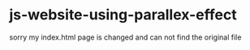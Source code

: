 # js-website-using-parallex-effect
sorry my index.html page is changed and can not find the original file
